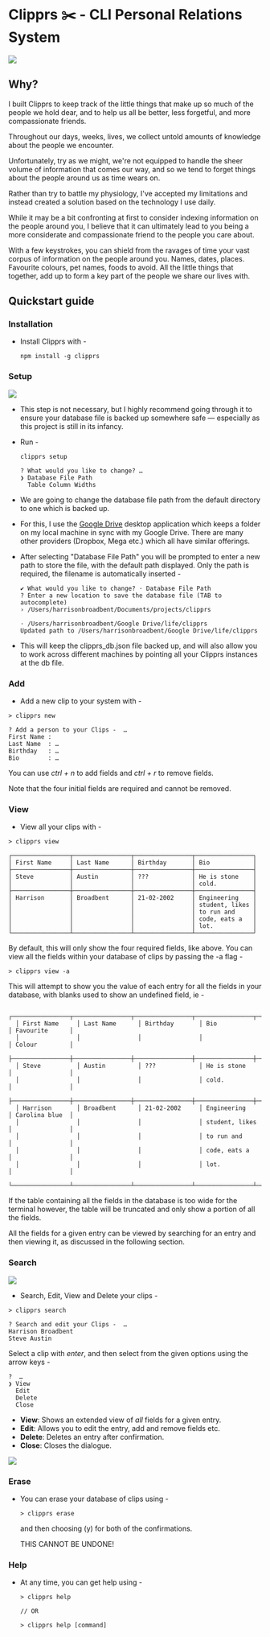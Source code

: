 # Clipprs ✂️ - CLI Personal Relations System

![](./media/clipprs-new.gif)

## Why?

I built Clipprs to keep track of the little things that make up so much of the people we hold dear, and to help us all be better, less forgetful, and more compassionate friends. 

Throughout our days, weeks, lives, we collect untold amounts of knowledge about the people we encounter. 

Unfortunately, try as we might, we're not equipped to handle the sheer volume of information that comes our way, and so we tend to forget things about the people around us as time wears on. 

Rather than try to battle my physiology, I've accepted my limitations and instead created a solution based on the technology I use daily. 

While it may be a bit confronting at first to consider indexing information on the people around you, I believe that it can ultimately lead to you being a more considerate and compassionate friend to the people you care about. 

With a few keystrokes, you can shield from the ravages of time your vast corpus of information on the people around you. Names, dates, places. Favourite colours, pet names, foods to avoid. All the little things that together, add up to form a key part of the people we share our lives with. 

## Quickstart guide

### Installation
- Install Clipprs with - 
    
      npm install -g clipprs

### Setup
  ![](./media/clipprs-setup.gif)

  - This step is not necessary, but I highly recommend going through it to ensure your database file is backed up somewhere safe — especially as this project is still in its infancy. 

  - Run - 

        clipprs setup

        ? What would you like to change? … 
        ❯ Database File Path
          Table Column Widths

  - We are going to change the database file path from the default directory to one which is backed up. 
  
  - For this, I use the [Google Drive](https://www.google.com/drive/download/) desktop application which keeps a folder on my local machine in sync with my Google Drive. There are many other providers (Dropbox, Mega etc.) which all have similar offerings. 

  - After selecting "Database File Path" you will be prompted to enter a new path to store the file, with the default path displayed. Only the path is required, the filename is automatically inserted - 

        ✔ What would you like to change? · Database File Path
        ? Enter a new location to save the database file (TAB to autocomplete)
        › /Users/harrisonbroadbent/Documents/projects/clipprs

        · /Users/harrisonbroadbent/Google Drive/life/clipprs
        Updated path to /Users/harrisonbroadbent/Google Drive/life/clipprs

  - This will keep the clipprs_db.json file backed up, and will also allow you to work across different machines by pointing all your Clipprs instances at the db file. 

### Add
  -  Add a new clip to your system with -
  
    > clipprs new

    ? Add a person to your Clips -  … 
    First Name :  
    Last Name  : …
    Birthday   : …
    Bio        : …

  You can use *ctrl + n* to add fields and *ctrl + r* to remove fields. 
  
  Note that the four initial fields are required and cannot be removed. 

### View

  -  View all your clips with -
  
    > clipprs view

    ┌────────────────┬────────────────┬────────────────┬────────────────┐
    │ First Name     │ Last Name      │ Birthday       │ Bio            │
    ├────────────────┼────────────────┼────────────────┼────────────────┤
    │ Steve          │ Austin         │ ???            │ He is stone    │
    │                │                │                │ cold.          │
    ├────────────────┼────────────────┼────────────────┼────────────────┤
    │ Harrison       │ Broadbent      │ 21-02-2002     │ Engineering    │
    │                │                │                │ student, likes │
    │                │                │                │ to run and     │
    │                │                │                │ code, eats a   │
    │                │                │                │ lot.           │
    └────────────────┴────────────────┴────────────────┴────────────────┘

  By default, this will only show the four required fields, like above. 
  You can view all the fields within your database of clips by passing the -a flag - 

    > clipprs view -a

  This will attempt to show you the value of each entry for all the fields in your database, with blanks used to show an undefined field, ie - 

      ┌────────────────┬────────────────┬────────────────┬────────────────┬────────────────┐
      │ First Name     │ Last Name      │ Birthday       │ Bio            │ Favourite      │
      │                │                │                │                │ Colour         │
      ├────────────────┼────────────────┼────────────────┼────────────────┼────────────────┤
      │ Steve          │ Austin         │ ???            │ He is stone    │                │
      │                │                │                │ cold.          │                │
      ├────────────────┼────────────────┼────────────────┼────────────────┼────────────────┤
      │ Harrison       │ Broadbent      │ 21-02-2002     │ Engineering    │ Carolina blue  │
      │                │                │                │ student, likes │                │
      │                │                │                │ to run and     │                │
      │                │                │                │ code, eats a   │                │
      │                │                │                │ lot.           │                │
      └────────────────┴────────────────┴────────────────┴────────────────┴────────────────┘

  If the table containing all the fields in the database is too wide for the terminal however, the table will be truncated and only show a portion of all the fields. 

  All the fields for a given entry can be viewed by searching for an entry and then viewing it, as discussed in the following section. 

### Search

  ![](./media/clipprs-search-and-edit.gif)

  -  Search, Edit, View and Delete your clips -
  
    > clipprs search

    ? Search and edit your Clips -  …
    Harrison Broadbent
    Steve Austin

  Select a clip with *enter*, and then select from the given options using the arrow keys - 

    ?  …
    ❯ View
      Edit
      Delete
      Close

  - **View**: Shows an extended view of *all* fields for a given entry.
  - **Edit**: Allows you to edit the entry, add and remove fields etc.
  - **Delete**: Deletes an entry after confirmation.
  - **Close**: Closes the dialogue.

  ![](./media/clipprs-full-view.gif)

### Erase
  - You can erase your database of clips using - 
    
        > clipprs erase

    and then choosing (y) for both of the confirmations. 
    
    THIS CANNOT BE UNDONE!

### Help
  - At any time, you can get help using - 
    
        > clipprs help  
        
        // OR

        > clipprs help [command]
